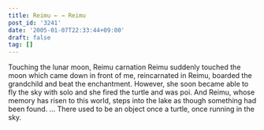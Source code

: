 ```yaml
---
title: Reimu ← → Reimu
post_id: '3241'
date: '2005-01-07T22:33:44+09:00'
draft: false
tag: []
---
```


Touching the lunar moon, Reimu carnation Reimu suddenly touched the moon which came down in front of me, reincarnated in Reimu, boarded the grandchild and beat the enchantment. However, she soon became able to fly the sky with solo and she fired the turtle and was poi. And Reimu, whose memory has risen to this world, steps into the lake as though something had been found. ... There used to be an object once a turtle, once running in the sky.